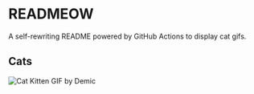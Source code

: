 # READMEOW

A self-rewriting README powered by GitHub Actions to display cat gifs.

## Cats

![Cat Kitten GIF by Demic](https://media2.giphy.com/media/3oriO0OEd9QIDdllqo/200.gif?cid=9acd02daxn721zps1o8zjmwhpjumrncg1gxlmy5qqln6khj3&ep=v1_gifs_search&rid=200.gif&ct=g)
